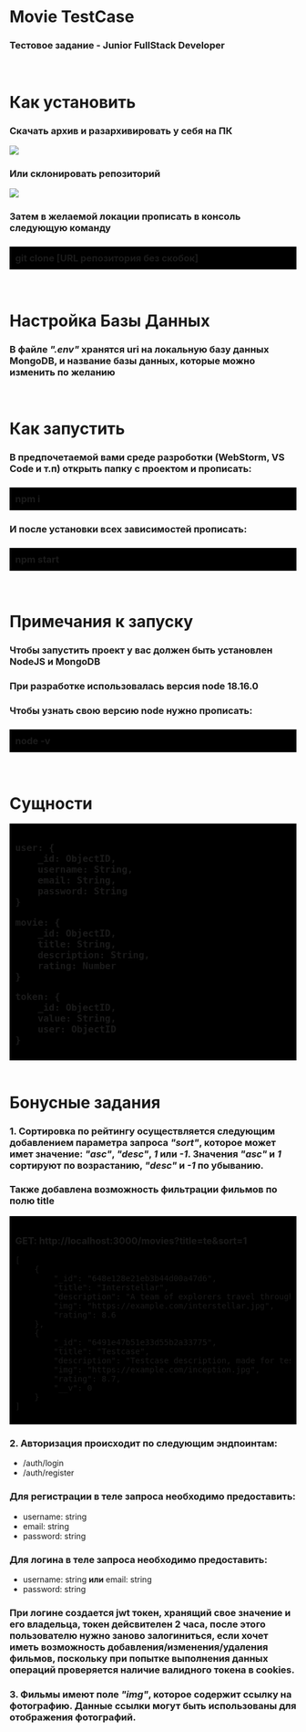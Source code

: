 <h1>Movie TestCase</h1>
<h3>Тестовое задание - Junior FullStack Developer</h3>
<br>
<h1>Как установить</h1>
<h3>Скачать архив и разархивировать у себя на ПК</h3>
<img src="https://sites.northwestern.edu/researchcomputing/files/2021/05/github.png" />
<h3>Или склонировать репозиторий</h3>
<img src="https://www.howtogeek.com/wp-content/uploads/2019/12/Copy-repo-URL-to-clipboard.png?trim=1,1&bg-color=000&pad=1,1" />
<h3>Затем в желаемой локации прописать в консоль следующую команду</h3>
<h3 style="background-color: black; padding: 10px 10px">git clone [URL репозитория без скобок]</h3>
<br>
<h1>Настройка Базы Данных</h1>
<h3>В файле <i>".env"</i> хранятся uri на локальную базу данных MongoDB, и название базы данных, которые можно изменить по желанию</h3>
<br>
<h1>Как запустить</h1>
<h3>В предпочетаемой вами среде разроботки (WebStorm, VS Code и т.п) открыть папку с проектом и прописать:</h3>
<h3 style="background-color: black; padding: 10px 10px">npm i</h3>
<h3>И после установки всех зависимостей прописать:</h3>
<h3 style="background-color: black; padding: 10px 10px">npm start</h3>
<br>
<h1>Примечания к запуску</h1>
<h3>Чтобы запустить проект у вас должен быть установлен NodeJS и MongoDB</h3>
<h3>При разработке использовалась версия node 18.16.0</h3>
<h3>Чтобы узнать свою версию node нужно прописать:</h3>
<h3 style="background-color: black; padding: 10px 10px">node -v</h3>
<br>
<h1>Сущности</h1>
<div style="background-color: black; padding: 10px 10px">
<h3>
<pre>
user: {
    _id: ObjectID,
    username: String,
    email: String,
    password: String
}
</pre>
<pre>
movie: {
    _id: ObjectID,
    title: String,
    description: String,
    rating: Number
}
</pre>
<pre>
token: {
    _id: ObjectID,
    value: String,
    user: ObjectID
}
</pre>
</h3>
</div>
<br>
<h1>Бонусные задания</h1>
<h3>1. Сортировка по рейтингу осуществляется следующим добавлением параметра запроса <i>"sort"</i>, которое может имет значение: <i>"asc"</i>, <i>"desc"</i>, <i>1</i> или <i>-1</i>. Значения <i>"asc"</i> и <i>1</i> сортируют по возрастанию, <i>"desc"</i> и <i>-1</i> по убыванию.</h3>
<h3>Также добавлена возможность фильтрации фильмов по полю title</h3>
<div style="background-color: black; padding: 10px 10px">
<h3>GET: http://localhost:3000/movies?title=te&sort=1</h3>
<pre>
[
    {
        "_id": "648e128e21eb3b44d00a47d6",
        "title": "Interstellar",
        "description": "A team of explorers travel through a wormhole in space in an attempt to ensure humanity's survival.",
        "img": "https://example.com/interstellar.jpg",
        "rating": 8.6
    },
    {
        "_id": "6491e47b51e33d55b2a33775",
        "title": "Testcase",
        "description": "Testcase description, made for testing",
        "img": "https://example.com/inception.jpg",
        "rating": 8.7,
        "__v": 0
    }
]
</pre>
</div>
<h3>2. Авторизация происходит по следующим эндпоинтам:</h3>
<ul>
<li>/auth/login</li>
<li>/auth/register</li>
</ul>
<h3>Для регистрации в теле запроса необходимо предоставить:</h3>
<ul>
<li>username: string</li>
<li>email: string</li>
<li>password: string</li>
</ul>
<h3>Для логина в теле запроса необходимо предоставить:</h3>
<ul>
<li>username: string <b>или</b> email: string</li>
<li>password: string</li>
</ul>
<h3>При логине создается jwt токен, хранящий свое значение и его владельца, токен дейсвителен 2 часа, после этого пользователю нужно заново залогиниться, если хочет иметь возможность добавления/изменения/удаления фильмов, поскольку при попытке выполнения данных операций проверяется наличие валидного токена в cookies.</h3>
<h3>3. Фильмы имеют поле <i>"img"</i>, которое содержит ссылку на фотографию. Данные ссылки могут быть использованы для отображения фотографий.</h3>